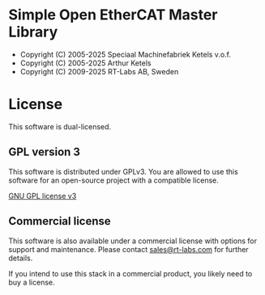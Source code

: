 # Simple Open EtherCAT Master Library

* Copyright (C) 2005-2025 Speciaal Machinefabriek Ketels v.o.f.
* Copyright (C) 2005-2025 Arthur Ketels
* Copyright (C) 2009-2025 RT-Labs AB, Sweden

# License

This software is dual-licensed.

## GPL version 3

This software is distributed under GPLv3. You are allowed to use this
software for an open-source project with a compatible license.

[GNU GPL license v3](https://www.gnu.org/licenses/gpl-3.0.html)

## Commercial license

This software is also available under a commercial license with
options for support and maintenance. Please contact sales@rt-labs.com
for further details.

If you intend to use this stack in a commercial product, you likely need to
buy a license.
